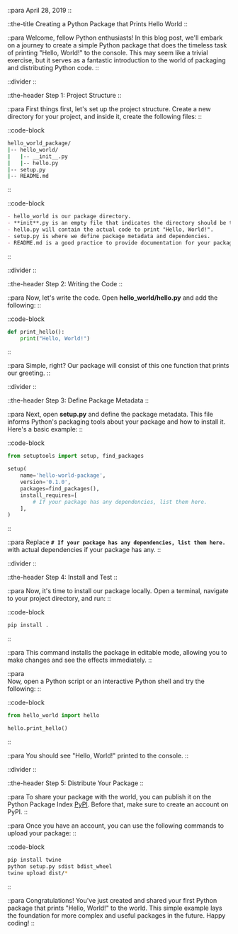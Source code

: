 ::para
April 28, 2019
::

::the-title
Creating a Python Package that Prints Hello World
::

::para
Welcome, fellow Python enthusiasts! In this blog post, we'll embark on a journey to create a simple Python package that does the timeless task of printing "Hello, World!" to the console. This may seem like a trivial exercise, but it serves as a fantastic introduction to the world of packaging and distributing Python code.
::

::divider
::

::the-header
Step 1: Project Structure
::

::para
First things first, let's set up the project structure. Create a new directory for your project, and inside it, create the following files:
::

::code-block

```bash
hello_world_package/
|-- hello_world/
|   |-- __init__.py
|   |-- hello.py
|-- setup.py
|-- README.md
```

::

::code-block

```markdown
- hello_world is our package directory.
- **init**.py is an empty file that indicates the directory should be treated as a Python package.
- hello.py will contain the actual code to print "Hello, World!".
- setup.py is where we define package metadata and dependencies.
- README.md is a good practice to provide documentation for your package.
```

::

::divider
::

::the-header
Step 2: Writing the Code
::

::para
Now, let's write the code. Open **hello_world/hello.py** and add the following:
::

::code-block

```python
def print_hello():
    print("Hello, World!")
```

::

::para
Simple, right? Our package will consist of this one function that prints our greeting.
::

::divider
::

::the-header
Step 3: Define Package Metadata
::

::para
Next, open **setup.py** and define the package metadata. This file informs Python's packaging tools about your package and how to install it. Here's a basic example:
::

::code-block

```python
from setuptools import setup, find_packages

setup(
    name='hello-world-package',
    version='0.1.0',
    packages=find_packages(),
    install_requires=[
        # If your package has any dependencies, list them here.
    ],
)
```

::

::para
Replace **`# If your package has any dependencies, list them here.`** with actual dependencies if your package has any.
::

::divider
::

::the-header
Step 4: Install and Test
::

::para
Now, it's time to install our package locally. Open a terminal, navigate to your project directory, and run:
::

::code-block

```bash
pip install .
```

::

::para
This command installs the package in editable mode, allowing you to make changes and see the effects immediately.
::

::para  
Now, open a Python script or an interactive Python shell and try the following:
::

::code-block

```python
from hello_world import hello

hello.print_hello()
```

::

::para
You should see "Hello, World!" printed to the console.
::

::divider
::

::the-header
Step 5: Distribute Your Package
::

::para
To share your package with the world, you can publish it on the Python Package Index <a href="https://pypi.org/account/register/" class="text-teal-500">PyPI</a>. Before that, make sure to create an account on PyPI.
::

::para
Once you have an account, you can use the following commands to upload your package:
::

::code-block

```bash
pip install twine
python setup.py sdist bdist_wheel
twine upload dist/*
```

::

::para
Congratulations! You've just created and shared your first Python package that prints "Hello, World!" to the world. This simple example lays the foundation for more complex and useful packages in the future. Happy coding!
::
